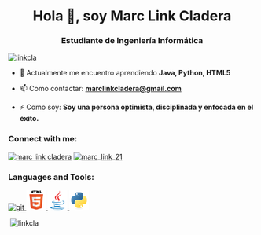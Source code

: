 <h1 align="center">Hola 👋, soy Marc Link Cladera</h1>
<h3 align="center">Estudiante de Ingeniería Informática</h3>

<p align="left"> <a href="https://github.com/ryo-ma/github-profile-trophy"><img src="https://github-profile-trophy.vercel.app/?username=linkcla" alt="linkcla" /></a> </p>

- 🌱 Actualmente me encuentro aprendiendo **Java, Python, HTML5**

- 📫 Como contactar: **marclinkcladera@gmail.com**

- ⚡ Como soy: **Soy una persona optimista, disciplinada y enfocada en el éxito.**

<h3 align="left">Connect with me:</h3>
<p align="left">
<a href="https://www.linkedin.com/in/marc-link-cladera-575b9119b/" target="blank"><img align="center" src="https://raw.githubusercontent.com/rahuldkjain/github-profile-readme-generator/master/src/images/icons/Social/linked-in-alt.svg" alt="marc link cladera" height="30" width="40" /></a>
<a href="https://instagram.com/marc_link_21" target="blank"><img align="center" src="https://raw.githubusercontent.com/rahuldkjain/github-profile-readme-generator/master/src/images/icons/Social/instagram.svg" alt="marc_link_21" height="30" width="40" /></a>
</p>

<h3 align="left">Languages and Tools:</h3>
<p align="left"> <a href="https://git-scm.com/" target="_blank" rel="noreferrer"> <img src="https://www.vectorlogo.zone/logos/git-scm/git-scm-icon.svg" alt="git" width="40" height="40"/> </a> <a href="https://www.w3.org/html/" target="_blank" rel="noreferrer"> <img src="https://raw.githubusercontent.com/devicons/devicon/master/icons/html5/html5-original-wordmark.svg" alt="html5" width="40" height="40"/> </a> <a href="https://www.java.com" target="_blank" rel="noreferrer"> <img src="https://raw.githubusercontent.com/devicons/devicon/master/icons/java/java-original.svg" alt="java" width="40" height="40"/> </a> <a href="https://www.python.org" target="_blank" rel="noreferrer"> <img src="https://raw.githubusercontent.com/devicons/devicon/master/icons/python/python-original.svg" alt="python" width="40" height="40"/> </a> </p>

<p>&nbsp;<img align="center" src="https://github-readme-stats.vercel.app/api?username=linkcla&show_icons=true&locale=en" alt="linkcla" /></p>


